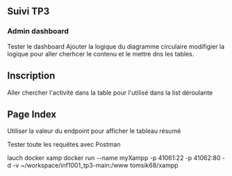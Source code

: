 ## Suivi TP3


### Admin dashboard
Tester le dashboard
Ajouter la logique du diagramme circulaire
modifigier la logique pour aller cherhcer le contenu et le mettre dns les tables.


## Inscription
Aller chercher l'activité dans la table pour l'utilisé dans la list déroulante

## Page Index
Utiliser la valeur du endpoint pour afficher le tableau résumé


Tester toute les requêtes avec Postman


lauch docker xamp
docker run --name myXampp -p 41061:22 -p 41062:80 -d -v ~/workspace/inf1001_tp3-main:/www tomsik68/xampp